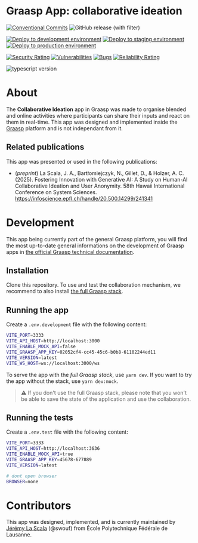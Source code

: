 # Graasp App: collaborative ideation


[![Conventional Commits](https://img.shields.io/badge/Conventional%20Commits-1.0.0-%23FE5196?logo=conventionalcommits&logoColor=white)](https://conventionalcommits.org)
![GitHub release (with filter)](https://img.shields.io/github/v/release/graasp/graasp-app-collaborative-ideation)

[![Deploy to development environment](https://github.com/graasp/graasp-app-collaborative-ideation/actions/workflows/deploy-dev.yml/badge.svg)](https://github.com/graasp/graasp-app-collaborative-ideation/actions/workflows/deploy-dev.yml)
[![Deploy to staging environment](https://github.com/graasp/graasp-app-collaborative-ideation/actions/workflows/deploy-stage.yml/badge.svg)](https://github.com/graasp/graasp-app-collaborative-ideation/actions/workflows/deploy-stage.yml)
[![Deploy to production environment](https://github.com/graasp/graasp-app-collaborative-ideation/actions/workflows/deploy-prod.yml/badge.svg)](https://github.com/graasp/graasp-app-collaborative-ideation/actions/workflows/deploy-prod.yml)


[![Security Rating](https://sonarcloud.io/api/project_badges/measure?project=graasp_graasp-app-collaborative-ideation&metric=security_rating)](https://sonarcloud.io/summary/new_code?id=graasp_graasp-app-collaborative-ideation)
[![Vulnerabilities](https://sonarcloud.io/api/project_badges/measure?project=graasp_graasp-app-collaborative-ideation&metric=vulnerabilities)](https://sonarcloud.io/summary/new_code?id=graasp_graasp-app-collaborative-ideation)
[![Bugs](https://sonarcloud.io/api/project_badges/measure?project=graasp_graasp-app-collaborative-ideation&metric=bugs)](https://sonarcloud.io/summary/new_code?id=graasp_graasp-app-collaborative-ideation)
[![Reliability Rating](https://sonarcloud.io/api/project_badges/measure?project=graasp_graasp-app-collaborative-ideation&metric=reliability_rating)](https://sonarcloud.io/summary/new_code?id=graasp_graasp-app-collaborative-ideation)

![typescript version](https://img.shields.io/github/package-json/dependency-version/graasp/graasp-app-collaborative-ideation/typescript)

# About

The **Collaborative Ideation** app in Graasp was made to organise blended and online activities where participants can share their inputs and react on them in real-time. This app was designed and implemented inside the [Graasp](https://graasp.org) platform and is not independant from it.

## Related publications

This app was presented or used in the following publications:

- (_preprint_) La Scala, J. A., Bartłomiejczyk, N., Gillet, D., & Holzer, A. C. (2025). Fostering Innovation with Generative AI: A Study on Human-AI Collaborative Ideation and User Anonymity. 58th Hawaii International Conference on System Sciences. https://infoscience.epfl.ch/handle/20.500.14299/241341

# Development

This app being currently part of the general Graasp platform, you will find the most up-to-date general informations on the development of Graasp apps in [the official Graasp technical documentation](https://graasp.github.io/docs/developer/apps/).

## Installation

Clone this repository. To use and test the collaboration mechanism, we recommend to also install [the full Graasp stack](https://github.com/graasp/graasp/blob/main/README.md).

## Running the app

Create a `.env.development` file with the following content:

```bash
VITE_PORT=3333
VITE_API_HOST=http://localhost:3000
VITE_ENABLE_MOCK_API=false
VITE_GRAASP_APP_KEY=02052cf4-cc45-45c6-b0b8-61102244ed11
VITE_VERSION=latest
VITE_WS_HOST=ws://localhost:3000/ws
```

To serve the app with the _full Graasp stack_, use `yarn dev`. If you want to try the app without the stack, use `yarn dev:mock`.

> ⚠️ If you don't use the full Graasp stack, please note that you won't be able to save the state of the application and use the collaboration.

## Running the tests

Create a `.env.test` file with the following content:

```bash
VITE_PORT=3333
VITE_API_HOST=http://localhost:3636
VITE_ENABLE_MOCK_API=true
VITE_GRAASP_APP_KEY=45678-677889
VITE_VERSION=latest

# dont open browser
BROWSER=none
```

# Contributors

This app was designed, implemented, and is currently maintained by [Jérémy La Scala](https://people.epfl.ch/jeremy.lascala) (@swouf) from École Polytechnique Fédérale de Lausanne.
